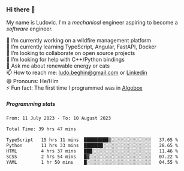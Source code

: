 ### Hi there 👋

My name is Ludovic. I'm a *mechanical* engineer aspiring to become a *software* engineer.

 🔭 I’m currently working on a wildfire management platform<br/>
 🌱 I’m currently learning TypeScript, Angular, FastAPI, Docker<br/>
 👯 I’m looking to collaborate on open source projects<br/>
 🤔 I’m looking for help with C++/Python bindings<br/>
 💬 Ask me about renewable energy or cats<br/>
 📫 How to reach me: ludo.beghin@gmail.com or [Linkedin](https://www.linkedin.com/in/ludovic-beghin/)<br/>
 😄 Pronouns: He/Him<br/>
 ⚡ Fun fact: The first time I programmed was in [Algobox](https://fr.wikipedia.org/wiki/Algobox)<br/>

##### Programming stats
<!--START_SECTION:waka-->

```txt
From: 11 July 2023 - To: 10 August 2023

Total Time: 39 hrs 47 mins

TypeScript   15 hrs 11 mins  █████████▒░░░░░░░░░░░░░░░   37.65 %
Python       11 hrs 33 mins  ███████░░░░░░░░░░░░░░░░░░   28.65 %
HTML         4 hrs 37 mins   ███░░░░░░░░░░░░░░░░░░░░░░   11.46 %
SCSS         2 hrs 54 mins   █▓░░░░░░░░░░░░░░░░░░░░░░░   07.22 %
YAML         1 hr 50 mins    █░░░░░░░░░░░░░░░░░░░░░░░░   04.55 %
```

<!--END_SECTION:waka-->
